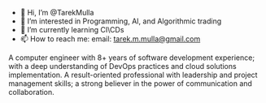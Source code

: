 - 👋 Hi, I’m @TarekMulla
- 👀 I’m interested in Programming, AI, and Algorithmic trading
- 🌱 I’m currently learning CI\CDs
- 📫 How to reach me:
    email: tarek.m.mulla@gmail.com

A computer engineer with 8+ years of software development experience; with a deep understanding of DevOps practices and cloud solutions implementation.
A result-oriented professional with leadership and project management skills; a strong believer in the power of communication and collaboration.
